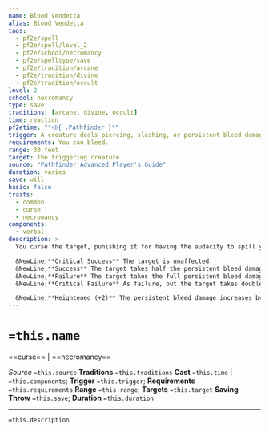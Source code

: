 ```yaml
---
name: Blood Vendetta
alias: Blood Vendetta
tags:
  - pf2e/spell
  - pf2e/spell/level_2
  - pf2e/school/necromancy
  - pf2e/spelltype/save
  - pf2e/tradition/arcane
  - pf2e/tradition/divine
  - pf2e/tradition/occult
level: 2
school: necromancy
type: save
traditions: [arcane, divine, occult]
time: reaction
pf2etime: "*⬲{ .Pathfinder }*"
trigger: A creature deals piercing, slashing, or persistent bleed damage to you
requirements: You can bleed.
range: 30 feet
target: The triggering creature
source: "Pathfinder Advanced Player's Guide"
duration: varies
save: will
basic: false
traits:
  - common
  - curse
  - necromancy
components:
  - verbal
description: >
  You curse the target, punishing it for having the audacity to spill your blood. The target takes 2d6 persistent Bleed damage and must attempt a Will save.

  &NewLine;**Critical Success** The target is unaffected.
  &NewLine;**Success** The target takes half the persistent bleed damage.
  &NewLine;**Failure** The target takes the full persistent bleed damage. Until the bleeding stops, the target has weakness 1 to piercing and slashing damage.
  &NewLine;**Critical Failure** As failure, but the target takes double the persistent bleed damage.

  &NewLine;**Heightened (+2)** The persistent bleed damage increases by 2d6 persistent Bleed damage.
---
```

# `=this.name`
==curse== | ==necromancy==

*Source* `=this.source`
**Traditions** `=this.traditions`
**Cast** `=this.time` | `=this.components`; **Trigger** `=this.trigger`; **Requirements** `=this.requirements`
**Range** `=this.range`; **Targets** `=this.target`
**Saving Throw** `=this.save`; **Duration** `=this.duration`

***
`=this.description`